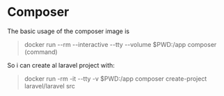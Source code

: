 # Composer

The basic usage of the composer image is

> docker run --rm --interactive --tty --volume $PWD:/app composer (command)

So i can create al laravel project with:

> docker run -rm -it --tty -v $PWD:/app composer create-project laravel/laravel src
